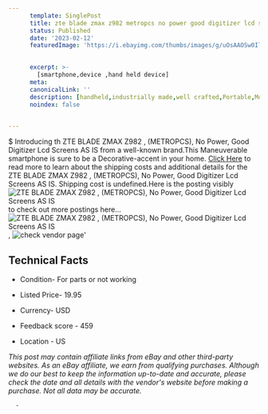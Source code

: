 ```yaml
---
      template: SinglePost
      title: zte blade zmax z982 metropcs no power good digitizer lcd screens as is
      status: Published
      date: '2023-02-12'
      featuredImage: 'https://i.ebayimg.com/thumbs/images/g/uOsAAOSw0Ilj5zIL/s-l225.jpg'
       

      excerpt: >-
        [smartphone,device ,hand held device]
      meta:
      canonicalLink: ''
      description: [handheld,industrially made,well crafted,Portable,Mobile,Compact,Convenient,Lightweight,Maneuverable,Man-portable,Miniature,Carriable,Hand-held,Light,Holdable,Transportable,Mobile device,Pocket-sized,On-the-go,Wireless,Cordless,Compact size,Convenient size, smartphone,device ,hand held device]
      noindex: false
      

---
```

$
      Introducing th ZTE BLADE ZMAX Z982 , (METROPCS), No Power, Good Digitizer Lcd Screens AS IS from a well-known brand.This Maneuverable smartphone is sure to be a Decorative-accent in your home. [Click Here](https://www.ebay.com/itm/314388307786?hash=item493300df4a%3Ag%3AuOsAAOSw0Ilj5zIL&mkevt=1&mkcid=1&mkrid=711-53200-19255-0&campid=%253CePNCampaignId%253E&customid=%253CreferenceId%253E&toolid=10049) to read more to learn about the shipping costs and additional details for the ZTE BLADE ZMAX Z982 , (METROPCS), No Power, Good Digitizer Lcd Screens AS IS. Shipping cost is undefined.Here is the posting visibly ![ZTE BLADE ZMAX Z982 , (METROPCS), No Power, Good Digitizer Lcd Screens AS IS](https://i.ebayimg.com/thumbs/images/g/uOsAAOSw0Ilj5zIL/s-l225.jpg) to check out more postings here... ![ZTE BLADE ZMAX Z982 , (METROPCS), No Power, Good Digitizer Lcd Screens AS IS](https://i.ebayimg.com/images/g/uOsAAOSw0Ilj5zIL/s-l1600.jpg), ![check vendor page](https://origin-galleryplus.ebayimg.com/ws/web/314388307786_2_0_1/225x225.jpg)'

      

 ## Technical Facts 



     
      

 - Condition- For parts or not working 


      

 - Listed Price- 19.95 


      

 - Currency- USD 


      

 - Feedback score - 459 


      

 - Location - US 


      
      

 *_This post may contain affiliate links from eBay and other third-party websites. As an eBay affiliate, we earn from qualifying purchases. Although we do our best to keep the information up-to-date and accurate, please check the date and all details with the vendor's website before making a purchase. Not all data may be accurate._*




      -
